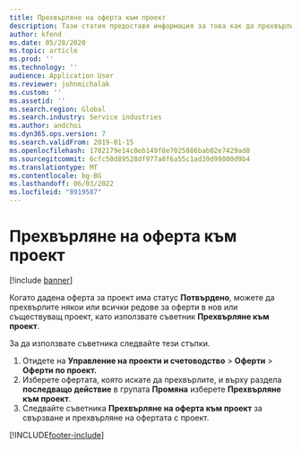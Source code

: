 ```yaml
---
title: Прехвърляне на оферта към проект
description: Тази статия предоставя информация за това как да прехвърлите оферта към нов или съществуващ проект.
author: kfend
ms.date: 05/28/2020
ms.topic: article
ms.prod: ''
ms.technology: ''
audience: Application User
ms.reviewer: johnmichalak
ms.custom: ''
ms.assetid: ''
ms.search.region: Global
ms.search.industry: Service industries
ms.author: andchoi
ms.dyn365.ops.version: 7
ms.search.validFrom: 2019-01-15
ms.openlocfilehash: 1702179e14c0eb149f8e7025886bab02e7429ad8
ms.sourcegitcommit: 6cfc50d89528df977a8f6a55c1ad39d99800d9b4
ms.translationtype: MT
ms.contentlocale: bg-BG
ms.lasthandoff: 06/03/2022
ms.locfileid: "8919587"
---
```

# <a name="transfer-a-quotation-to-a-project"></a>Прехвърляне на оферта към проект

[!include [banner](../includes/banner.md)]

Когато дадена оферта за проект има статус **Потвърдено**, можете да прехвърлите някои или всички редове за оферти в нов или съществуващ проект, като използвате съветник **Прехвърляне към проект**. 

За да използвате съветника следвайте тези стъпки.

1. Отидете на **Управление на проекти и счетоводство** > **Оферти** > **Оферти по проект.**
2. Изберете офертата, която искате да прехвърлите, и върху раздела **последващо действие** в групата **Промяна** изберете **Прехвърляне към проект**.
3. Следвайте съветника **Прехвърляне на оферта към проект** за свързване и прехвърляне на офертата с проект.


[!INCLUDE[footer-include](../includes/footer-banner.md)]